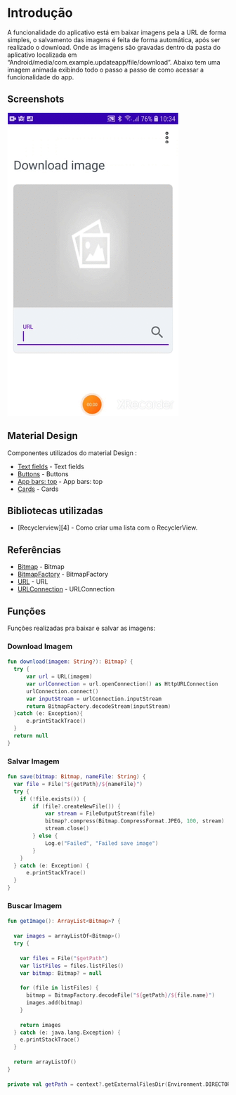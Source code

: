 # Introdução

A funcionalidade do aplicativo está em baixar imagens pela a URL de forma simples, o salvamento das imagens é feita de forma automática, após ser realizado o download. Onde as imagens são gravadas dentro da pasta do aplicativo localizada em “Android/media/com.example.updateapp/file/download”.
Abaixo tem uma imagem animada exibindo todo o passo a passo de como acessar a funcionalidade do app.

## Screenshots

![image1](screenshots/image_animada.gif "Gif animado")

## Material Design

Componentes utilizados do material Design :

- [Text fields][0] - Text fields
- [Buttons][1] - Buttons
- [App bars: top][2] - App bars: top
- [Cards][3] - Cards

[0]: https://material.io/components/text-fields
[1]: https://material.io/components/buttons
[2]: https://material.io/components/app-bars-top
[3]: https://material.io/components/cards

## Bibliotecas utilizadas

- [Recyclerview][4] - Como criar uma lista com o RecyclerView.

## Referências

- [Bitmap][5] - Bitmap
- [BitmapFactory][6] - BitmapFactory
- [URL][7] - URL
- [URLConnection][8] - URLConnection

[5]: https://developer.android.com/reference/android/graphics/Bitmap
[6]: https://developer.android.com/reference/android/graphics/BitmapFactory
[7]: https://developer.android.com/reference/java/net/URL
[8]: https://developer.android.com/reference/java/net/URLConnection

## Funções

Funções realizadas pra baixar e salvar as imagens:

### Download Imagem

```kotlin
fun download(imagem: String?): Bitmap? {
  try {
      var url = URL(imagem)
      var urlConnection = url.openConnection() as HttpURLConnection
      urlConnection.connect()
      var inputStream = urlConnection.inputStream
      return BitmapFactory.decodeStream(inputStream)
  }catch (e: Exception){
      e.printStackTrace()
  }
  return null
}
```

### Salvar Imagem

```kotlin
fun save(bitmap: Bitmap, nameFile: String) {
  var file = File("${getPath}/${nameFile}")
  try {
    if (!file.exists()) {
        if (file?.createNewFile()) {
            var stream = FileOutputStream(file)
            bitmap?.compress(Bitmap.CompressFormat.JPEG, 100, stream)
            stream.close()
        } else {
            Log.e("Failed", "Failed save image")
        }
    }
  } catch (e: Exception) {
      e.printStackTrace()
  }
}

```

### Buscar Imagem

```kotlin
fun getImage(): ArrayList<Bitmap>? {

  var images = arrayListOf<Bitmap>()
  try {

    var files = File("$getPath")
    var listFiles = files.listFiles()
    var bitmap: Bitmap? = null

    for (file in listFiles) {
      bitmap = BitmapFactory.decodeFile("${getPath}/${file.name}")
      images.add(bitmap)
    }

    return images
  } catch (e: java.lang.Exception) {
    e.printStackTrace()
  }

  return arrayListOf()
}

private val getPath = context?.getExternalFilesDir(Environment.DIRECTORY_DOWNLOADS)


```
